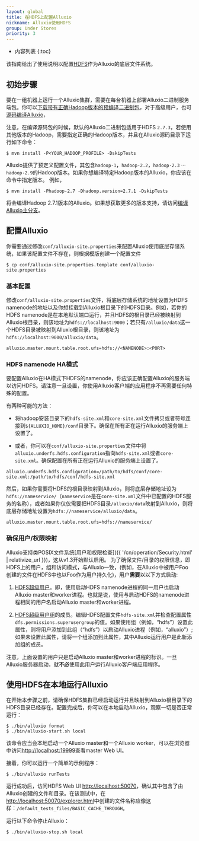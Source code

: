 ```yaml
---
layout: global
title: 在HDFS上配置Alluxio
nickname: Alluxio使用HDFS
group: Under Stores
priority: 3
---
```


* 内容列表
{:toc}

该指南给出了使用说明以配置[HDFS](https://hadoop.apache.org/docs/stable/hadoop-project-dist/hadoop-hdfs/HdfsUserGuide.html)作为Alluxio的底层文件系统。

## 初始步骤

要在一组机器上运行一个Alluxio集群，需要在每台机器上部署Alluxio二进制服务端包。你可以[下载带有正确Hadoop版本的预编译二进制包](Running-Alluxio-Locally.html)，对于高级用户，也可[源码编译Alluxio](Building-Alluxio-From-Source.html)，

注意，在编译源码包的时候，默认的Alluxio二进制包适用于HDFS `2.7.3`，若使用其他版本的Hadoop，需要指定正确的Hadoop版本，并且在Alluxio源码目录下运行如下命令：

```console
$ mvn install -P<YOUR_HADOOP_PROFILE> -DskipTests
```

Alluxio提供了预定义配置文件，其包含`hadoop-1`，`hadoop-2.2`，`hadoop-2.3` ··· `hadoop-2.9`的Hadoop版本。如果你想编译特定Hadoop版本的Alluxio，你应该在命令中指定版本。
例如，

```console
$ mvn install -Phadoop-2.7 -Dhadoop.version=2.7.1 -DskipTests
```

将会编译Hadoop 2.7.1版本的Alluxio。如果想获取更多的版本支持，请访问[编译Alluxio主分支](Building-Alluxio-From-Source.html#distro-support)。

## 配置Alluxio

你需要通过修改`conf/alluxio-site.properties`来配置Alluxio使用底层存储系统，如果该配置文件不存在，则根据模版创建一个配置文件

```console
$ cp conf/alluxio-site.properties.template conf/alluxio-site.properties
```

### 基本配置

修改`conf/alluxio-site.properties`文件，将底层存储系统的地址设置为HDFS namenode的地址以及你想挂载到Alluxio根目录下的HDFS目录。例如，若你的HDFS namenode是在本地默认端口运行，并且HDFS的根目录已经被映射到Alluxio根目录，则该地址为`hdfs://localhost:9000`；若只有`/alluxio/data`这一个HDFS目录被映射到Alluxio根目录，则该地址为`hdfs://localhost:9000/alluxio/data`。

```
alluxio.master.mount.table.root.ufs=hdfs://<NAMENODE>:<PORT>
```

### HDFS namenode HA模式


要配置Alluxio在HA模式下HDFS的namenode，你应该正确配置Alluxio的服务端以访问HDFS。请注意一旦设置，你使用Alluxio客户端的应用程序不再需要任何特殊的配置。

有两种可能的方法：
- 将hadoop安装目录下的`hdfs-site.xml`和`core-site.xml`文件拷贝或者符号连接到`${ALLUXIO_HOME}/conf`目录下。确保在所有正在运行Alluxio的服务端上设置了。

- 或者，你可以在`conf/alluxio-site.properties`文件中将`alluxio.underfs.hdfs.configuration`指向`hdfs-site.xml`或者`core-site.xml`。确保配置在所有正在运行Alluxio的服务端上设置了。

```
alluxio.underfs.hdfs.configuration=/path/to/hdfs/conf/core-site.xml:/path/to/hdfs/conf/hdfs-site.xml
```

然后，如果你需要将HDFS的根目录映射到Alluxio，则将底层存储地址设为`hdfs://nameservice/`（`nameservice`是在`core-site.xml`文件中已配置的HDFS服务的名称），或者如果你仅仅需要把HDFS目录`/alluxio/data`映射到Alluxio，则将底层存储地址设置为`hdfs://nameservice/alluxio/data`。

```
alluxio.master.mount.table.root.ufs=hdfs://nameservice/
```

### 确保用户/权限映射

Alluxio支持类POSIX文件系统[用户和权限检查]({{ '/cn/operation/Security.html' | relativize_url }})，这从v1.3开始默认启用。
为了确保文件/目录的权限信息，即HDFS上的用户，组和访问模式，与Alluxio一致，(例如，在Alluxio中被用户Foo创建的文件在HDFS中也以Foo作为用户持久化)，用户**需要**以以下方式启动:

1. [HDFS超级用户](http://hadoop.apache.org/docs/r2.7.2/hadoop-project-dist/hadoop-hdfs/HdfsPermissionsGuide.html#The_Super-User)。即，使用启动HDFS namenode进程的同一用户也启动Alluxio master和worker进程。也就是说，使用与启动HDFS的namenode进程相同的用户名启动Alluxio master和worker进程。

2. [HDFS超级用户组](http://hadoop.apache.org/docs/r2.7.2/hadoop-project-dist/hadoop-hdfs/HdfsPermissionsGuide.html#Configuration_Parameter)的成员。编辑HDFS配置文件`hdfs-site.xml`并检查配置属性`dfs.permissions.superusergroup`的值。如果使用组（例如，“hdfs”）设置此属性，则将用户添加到此组（“hdfs”）以启动Alluxio进程（例如，“alluxio”）;如果未设置此属性，请将一个组添加到此属性，其中Alluxio运行用户是此新添加组的成员。

注意，上面设置的用户只是启动Alluxio master和worker进程的标识。一旦Alluxio服务器启动，就**不必**使用此用户运行Alluxio客户端应用程序。

## 使用HDFS在本地运行Alluxio

在开始本步骤之前，请确保HDFS集群已经启动运行并且映射到Alluxio根目录下的HDFS目录已经存在。配置完成后，你可以在本地启动Alluxio，观察一切是否正常运行：

```console
$ ./bin/alluxio format
$ ./bin/alluxio-start.sh local
```

该命令应当会本地启动一个Alluxio master和一个Alluxio worker，可以在浏览器中访问[http://localhost:19999](http://localhost:19999)查看master Web UI。

接着，你可以运行一个简单的示例程序：

```console
$ ./bin/alluxio runTests
```

运行成功后，访问HDFS Web UI [http://localhost:50070](http://localhost:50070)，确认其中包含了由Alluxio创建的文件和目录。在该测试中，在[http://localhost:50070/explorer.html](http://localhost:50070/explorer.html)中创建的文件名称应像这样：`/default_tests_files/BASIC_CACHE_THROUGH`。

运行以下命令停止Alluxio：

```console
$ ./bin/alluxio-stop.sh local
```
